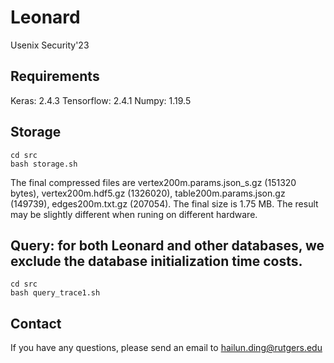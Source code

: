 # Leonard
Usenix Security'23

## Requirements
Keras: 2.4.3
Tensorflow: 2.4.1
Numpy: 1.19.5


## Storage

```shell
cd src
bash storage.sh
```

The final compressed files are vertex200m.params.json_s.gz (151320 bytes), vertex200m.hdf5.gz (1326020), table200m.params.json.gz (149739), edges200m.txt.gz (207054). The final size is 1.75 MB. The result may be slightly different when runing on different hardware.

## Query: for both Leonard and other databases, we exclude the database initialization time costs.

```shell
cd src
bash query_trace1.sh
```

## Contact

If you have any questions, please send an email to hailun.ding@rutgers.edu
